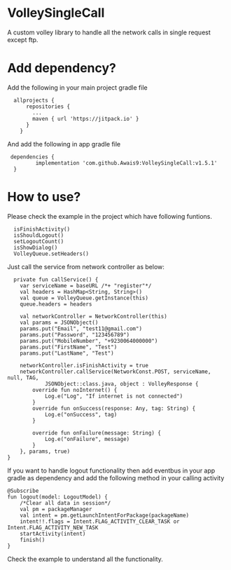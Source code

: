 # VolleySingleCall
A custom volley library to handle all the network calls in single request except ftp.

# Add dependency?

Add the following in your main project gradle file
      
      allprojects {
          repositories {
            ...
            maven { url 'https://jitpack.io' }
          }
        }
        
And add the following in app gradle file

     dependencies {
             implementation 'com.github.Awais9:VolleySingleCall:v1.5.1'
      }

# How to use?
Please check the example in the project which have following funtions.

      isFinishActivity()
      isShouldLogout()
      setLogoutCount()
      isShowDialog()
      VolleyQueue.setHeaders()
      
Just call the service from network controller as below:

      private fun callService() {
        var serviceName = baseURL /*+ "register"*/
        val headers = HashMap<String, String>()
        val queue = VolleyQueue.getInstance(this)
        queue.headers = headers

        val networkController = NetworkController(this)
        val params = JSONObject()
        params.put("Email", "test11@gmail.com")
        params.put("Password", "123456789")
        params.put("MobileNumber", "+9230064000000")
        params.put("FirstName", "Test")
        params.put("LastName", "Test")

        networkController.isFinishActivity = true
        networkController.callService(NetworkConst.POST, serviceName, null, TAG,
                JSONObject::class.java, object : VolleyResponse {
            override fun noInternet() {
                Log.e("Log", "If internet is not connected")
            }
            override fun onSuccess(response: Any, tag: String) {
                Log.e("onSuccess", tag)
            }

            override fun onFailure(message: String) {
                Log.e("onFailure", message)
            }
        }, params, true)
    }
    
If you want to handle logout functionality then add eventbus in your app gradle as dependency and add the following method in your calling activity 

    @Subscribe
    fun logout(model: LogoutModel) {
        /*Clear all data in session*/
        val pm = packageManager
        val intent = pm.getLaunchIntentForPackage(packageName)
        intent!!.flags = Intent.FLAG_ACTIVITY_CLEAR_TASK or Intent.FLAG_ACTIVITY_NEW_TASK
        startActivity(intent)
        finish()
    }

Check the example to understand all the functionality.

